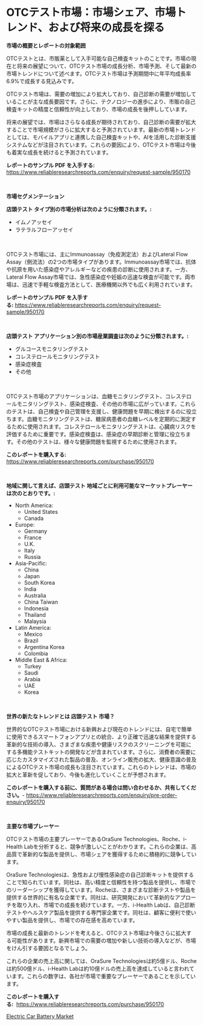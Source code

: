 <p><h1>OTCテスト市場：市場シェア、市場トレンド、および将来の成長を探る</h1></p><p><strong>市場の概要とレポートの対象範囲</strong></p>
<p><p>OTCテストとは、市販薬として入手可能な自己検査キットのことです。市場の現在と将来の展望について、OTCテスト市場の成長分析、市場予測、そして最新の市場トレンドについて述べます。OTCテスト市場は予測期間中に年平均成長率6.9%で成長する見込みです。</p><p>OTCテスト市場は、需要の増加により拡大しており、自己診断の需要が増加していることが主な成長要因です。さらに、テクノロジーの進歩により、市販の自己検査キットの精度と信頼性が向上しており、市場の成長を後押ししています。</p><p>将来の展望では、市場はさらなる成長が期待されており、自己診断の需要が拡大することで市場規模がさらに拡大すると予測されています。最新の市場トレンドとしては、モバイルアプリと連携した自己検査キットや、AIを活用した診断支援システムなどが注目されています。これらの要因により、OTCテスト市場は今後も着実な成長を続けると予測されています。</p></p>
<p><strong>レポートのサンプル PDF を入手する:</strong> <a href="https://www.reliableresearchreports.com/enquiry/request-sample/950170">https://www.reliableresearchreports.com/enquiry/request-sample/950170</a></p>
<p>&nbsp;</p>
<p><strong>市場セグメンテーション</strong></p>
<p><strong>店頭テスト タイプ別の市場分析は次のように分類されます。:</strong></p>
<p><ul><li>イムノアッセイ</li><li>ラテラルフローアッセイ</li></ul></p>
<p>&nbsp;</p>
<p><p>OTCテスト市場には、主にImmunoassay（免疫測定法）およびLateral Flow Assay（側流法）の2つの市場タイプがあります。Immunoassay市場では、抗体や抗原を用いた感染症やアレルギーなどの疾患の診断に使用されます。一方、Lateral Flow Assay市場では、急性感染症や妊娠の迅速な検査が可能です。両市場は、迅速で手軽な検査方法として、医療機関以外でも広く利用されています。</p></p>
<p><strong>レポートのサンプル PDF を入手する:</strong>&nbsp;<a href="https://www.reliableresearchreports.com/enquiry/request-sample/950170">https://www.reliableresearchreports.com/enquiry/request-sample/950170</a></p>
<p>&nbsp;</p>
<p><strong> 店頭テスト アプリケーション別の市場産業調査は次のように分類されます。:</strong></p>
<p><ul><li>グルコースモニタリングテスト</li><li>コレステロールモニタリングテスト</li><li>感染症検査</li><li>その他</li></ul></p>
<p>&nbsp;</p>
<p><p>OTCテスト市場のアプリケーションは、血糖モニタリングテスト、コレステロールモニタリングテスト、感染症検査、その他の市場に広がっています。これらのテストは、自己検査や自己管理を支援し、健康問題を早期に検出するのに役立ちます。血糖モニタリングテストは、糖尿病患者の血糖レベルを定期的に測定するために使用されます。コレステロールモニタリングテストは、心臓病リスクを評価するために重要です。感染症検査は、感染症の早期診断と管理に役立ちます。その他のテストは、様々な健康問題を監視するために使用されます。</p></p>
<p><strong>このレポートを購入する:</strong>&nbsp; <a href="https://www.reliableresearchreports.com/purchase/950170">https://www.reliableresearchreports.com/purchase/950170</a></p>
<p>&nbsp;</p>
<p><strong>地域に関して言えば、店頭テスト 地域ごとに利用可能なマーケットプレーヤーは次のとおりです。:</strong></p>
<p><ul>
    <li>
        North America:
        <ul>
            <li>United States</li>
            <li>Canada</li>
        </ul>
    </li>
    <li>
        Europe:
        <ul>
            <li>Germany</li>
            <li>France</li>
            <li>U.K.</li>
            <li>Italy</li>
            <li>Russia</li>
        </ul>
    </li>
    <li>
        Asia-Pacific:
        <ul>
            <li>China</li>
            <li>Japan</li>
            <li>South Korea</li>
            <li>India</li>
            <li>Australia</li>
            <li>China Taiwan</li>
            <li>Indonesia</li>
            <li>Thailand</li>
            <li>Malaysia</li>
        </ul>
    </li>
    <li>
        Latin America:
        <ul>
            <li>Mexico</li>
            <li>Brazil</li>
            <li>Argentina Korea</li>
            <li>Colombia</li>
        </ul>
    </li>
    <li>
        Middle East & Africa:
        <ul>
            <li>Turkey</li>
            <li>Saudi</li>
            <li>Arabia</li>
            <li>UAE</li>
            <li>Korea</li>
        </ul>
    </li>
    </ul></p>
<p>&nbsp;</p>
<p><strong>世界の新たなトレンドとは 店頭テスト 市場？</strong></p>
<p><p>世界的なOTCテスト市場における新興および現在のトレンドには、自宅で簡単に使用できるスマートフォンアプリとの統合、より正確で迅速な結果を提供する革新的な技術の導入、さまざまな疾患や健康リスクのスクリーニングを可能にする多機能テストキットの開発などが含まれています。さらに、消費者の需要に応じたカスタマイズされた製品の普及、オンライン販売の拡大、健康意識の普及によるOTCテスト市場の成長も注目されています。これらのトレンドは、市場の拡大と革新を促しており、今後も進化していくことが予想されます。</p></p>
<p><strong>このレポートを購入する前に、質問がある場合は問い合わせるか、共有してください。</strong>- <a href="https://www.reliableresearchreports.com/enquiry/pre-order-enquiry/950170">https://www.reliableresearchreports.com/enquiry/pre-order-enquiry/950170</a></p>
<p>&nbsp;</p>
<p><strong>主要な市場プレーヤー</strong></p>
<p><p>OTCテスト市場の主要プレーヤーであるOraSure Technologies、Roche、i-Health Labを分析すると、競争が激しいことがわかります。これらの企業は、高品質で革新的な製品を提供し、市場シェアを獲得するために積極的に競争しています。</p><p>OraSure Technologiesは、急性および慢性感染症の自己診断キットを提供することで知られています。同社は、高い精度と信頼性を持つ製品を提供し、市場でのリーダーシップを獲得しています。Rocheは、さまざまな診断テストや製品を提供する世界的に有名な企業です。同社は、研究開発において革新的なアプローチを取り入れ、市場での成長を続けています。一方、i-Health Labは、自己診断テストやヘルスケア製品を提供する専門家企業です。同社は、顧客に便利で使いやすい製品を提供し、市場での存在感を高めています。</p><p>市場の成長と最新のトレンドを考えると、OTCテスト市場は今後さらに拡大する可能性があります。新興市場での需要の増加や新しい技術の導入などが、市場をけん引する要因となるでしょう。</p><p>これらの企業の売上高に関しては、OraSure Technologiesは約5億ドル、Rocheは約500億ドル、i-Health Labは約10億ドルの売上高を達成していると言われています。これらの数字は、各社が市場で重要なプレーヤーであることを示しています。</p></p>
<p><strong>このレポートを購入する:</strong>&nbsp;&nbsp;<a href="https://www.reliableresearchreports.com/purchase/950170">https://www.reliableresearchreports.com/purchase/950170</a></p>
<p><p><a href="https://circular-yam-9b9.notion.site/Electric-Car-Battery-Market-with-the-goal-of-estimating-the-market-size-and-future-growth-potential--12e93ef2ab034b9cbb77ec23c6ad482f">Electric Car Battery Market</a></p></p>